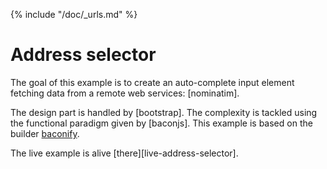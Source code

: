 {% include "/doc/_urls.md" %}
# Address selector

The goal of this example is to create an auto-complete input element
fetching data from a remote web services: [nominatim].

The design part is handled by [bootstrap].
The complexity is tackled using the functional paradigm given by [baconjs].
This example is based on the builder [baconify](../builders/baconify.md).

The live example is alive [there][live-address-selector].
